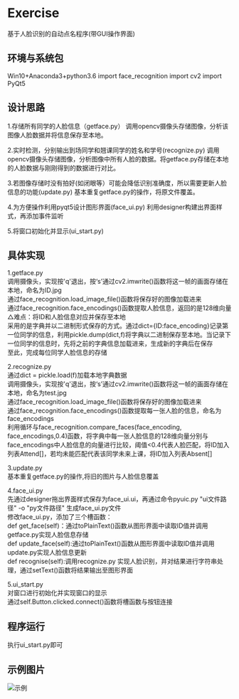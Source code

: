 # Exercise
基于人脸识别的自动点名程序(带GUI操作界面)

环境与系统包
-----
  Win10+Anaconda3+python3.6
  import face_recognition
  import cv2
  import PyQt5

  
设计思路
-----
1.存储所有同学的人脸信息（getface.py）
  调用opencv摄像头存储图像，分析该图像人脸数据并将信息保存至本地。

2.实时检测，分别输出到场同学和翘课同学的姓名和学号(recognize.py)
  调用opencv摄像头存储图像，分析图像中所有人脸的数据。将getface.py存储在本地的人脸数据与刚刚得到的数据进行对比。

3.若图像存储时没有拍好(如闭眼等）可能会降低识别准确度，所以需要更新人脸信息的功能(update.py)
  基本重复getface.py的操作，将原文件覆盖。

4.为方便操作利用pyqt5设计图形界面(face_ui.py)
  利用designer构建出界面样式，再添加事件监听

5.将窗口初始化并显示(ui_start.py)


具体实现
-----
1.getface.py  
  调用摄像头，实现按'q'退出，按‘s’通过cv2.imwrite()函数将这一帧的画面存储在本地，命名为ID.jpg  
  通过face_recognition.load_image_file()函数将保存好的图像加载进来  
  通过face_recognition.face_encodings()函数提取人脸信息，返回的是128维向量  
  △难点：将ID和人脸信息对应并保存至本地  
    采用的是字典并以二进制形式保存的方式。通过dict={ID:face_encoding}记录第一位同学的信息，利用pickle.dump(dict,f)将字典以二进制保存至本地。当记录下一位同学的信息时，先将之前的字典信息加载进来，生成新的字典后在保存  
  至此，完成每位同学人脸信息的存储  

2.recognize.py  
  通过dict = pickle.load(f)加载本地字典数据  
  调用摄像头，实现按'q'退出，按‘s’通过cv2.imwrite()函数将这一帧的画面存储在本地，命名为test.jpg  
  通过face_recognition.load_image_file()函数将保存好的图像加载进来  
  通过face_recognition.face_encodings()函数提取每一张人脸的信息，命名为face_encodings  
  利用循环与face_recognition.compare_faces(face_encoding, face_encodings,0.4)函数，将字典中每一张人脸信息的128维向量分别与face_encodings中人脸信息的向量进行比较，阈值<0.4代表人脸匹配，将ID加入列表Attend[]，若均未能匹配代表该同学未来上课，将ID加入列表Absent[]   

3.update.py  
  基本重复getface.py的操作,将旧的图片与人脸信息覆盖  

4.face_ui.py  
  先通过designer拖出界面样式保存为face_ui.ui，再通过命令pyuic.py "ui文件路径" -o "py文件路径" 生成face_ui.py文件  
  修改face_ui.py，添加了三个槽函数：  
  def get_face(self)：通过toPlainText()函数从图形界面中读取ID值并调用getface.py实现人脸信息存储  
  def update_face(self):通过toPlainText()函数从图形界面中读取ID值并调用update.py实现人脸信息更新  
  def recognise(self):调用recognize.py 实现人脸识别，并对结果进行字符串处理，通过setText()函数将结果输出至图形界面  

5.ui_start.py  
  对窗口进行初始化并实现窗口的显示  
  通过self.Button.clicked.connect()函数将槽函数与按钮连接  
  
程序运行
-----
  执行ui_start.py即可  
  
示例图片
-----
![示例](https://github.com/HangLotily/Exercise/blob/master/example/example.png)
